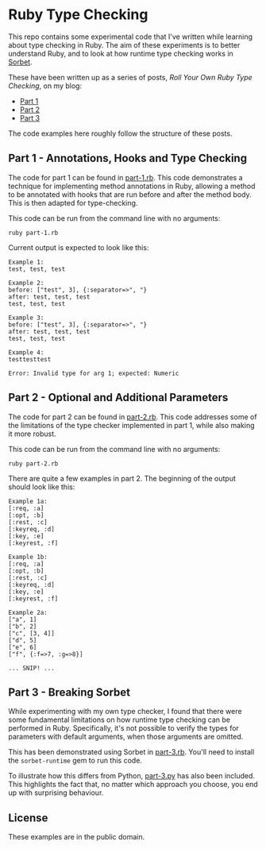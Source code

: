 # Ruby Type Checking

This repo contains some experimental code that I've written while learning about type checking in Ruby. The aim of these experiments is to better understand Ruby, and to look at how runtime type checking works in [Sorbet](https://sorbet.org).

These have been written up as a series of posts, _Roll Your Own Ruby Type Checking_, on my blog:
* [Part 1](https://tristanpenman.com/blog/posts/2022/12/26/roll-your-own-ruby-type-checking-part-1/)
* [Part 2](https://tristanpenman.com/blog/posts/2023/05/13/roll-your-own-ruby-type-checking-part-2/)
* [Part 3](https://tristanpenman.com/blog/posts/2023/05/20/roll-your-own-ruby-type-checking-part-3/)

The code examples here roughly follow the structure of these posts.

## Part 1 - Annotations, Hooks and Type Checking

The code for part 1 can be found in [part-1.rb](part-1.rb). This code demonstrates a technique for implementing method annotations in Ruby, allowing a method to be annotated with hooks that are run before and after the method body. This is then adapted for type-checking.

This code can be run from the command line with no arguments:

    ruby part-1.rb

Current output is expected to look like this:

    Example 1:
    test, test, test

    Example 2:
    before: ["test", 3], {:separator=>", "}
    after: test, test, test
    test, test, test

    Example 3:
    before: ["test", 3], {:separator=>", "}
    after: test, test, test
    test, test, test

    Example 4:
    testtesttest

    Error: Invalid type for arg 1; expected: Numeric

## Part 2 - Optional and Additional Parameters

The code for part 2 can be found in [part-2.rb](part-2.rb). This code addresses some of the limitations of the type checker implemented in part 1, while also making it more robust.

This code can be run from the command line with no arguments:

    ruby part-2.rb

There are quite a few examples in part 2. The beginning of the output should look like this:

    Example 1a:
    [:req, :a]
    [:opt, :b]
    [:rest, :c]
    [:keyreq, :d]
    [:key, :e]
    [:keyrest, :f]

    Example 1b:
    [:req, :a]
    [:opt, :b]
    [:rest, :c]
    [:keyreq, :d]
    [:key, :e]
    [:keyrest, :f]

    Example 2a:
    ["a", 1]
    ["b", 2]
    ["c", [3, 4]]
    ["d", 5]
    ["e", 6]
    ["f", {:f=>7, :g=>8}]

    ... SNIP! ...

## Part 3 - Breaking Sorbet

While experimenting with my own type checker, I found that there were some fundamental limitations on how runtime type checking can be performed in Ruby. Specifically, it's not possible to verify the types for parameters with default arguments, when those arguments are omitted.

This has been demonstrated using Sorbet in [part-3.rb](part-3.rb). You'll need to install the `sorbet-runtime` gem to run this code.

To illustrate how this differs from Python, [part-3.py](part-3.py) has also been included. This highlights the fact that, no matter which approach you choose, you end up with surprising behaviour.

## License

These examples are in the public domain.
